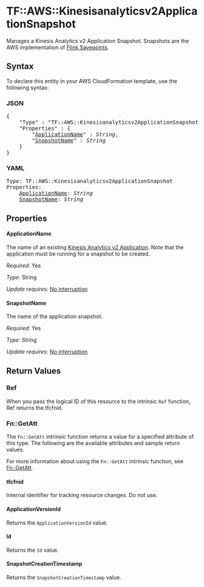 # TF::AWS::Kinesisanalyticsv2ApplicationSnapshot

Manages a Kinesis Analytics v2 Application Snapshot.
Snapshots are the AWS implementation of [Flink Savepoints](https://ci.apache.org/projects/flink/flink-docs-release-1.11/ops/state/savepoints.html).

## Syntax

To declare this entity in your AWS CloudFormation template, use the following syntax:

### JSON

<pre>
{
    "Type" : "TF::AWS::Kinesisanalyticsv2ApplicationSnapshot",
    "Properties" : {
        "<a href="#applicationname" title="ApplicationName">ApplicationName</a>" : <i>String</i>,
        "<a href="#snapshotname" title="SnapshotName">SnapshotName</a>" : <i>String</i>
    }
}
</pre>

### YAML

<pre>
Type: TF::AWS::Kinesisanalyticsv2ApplicationSnapshot
Properties:
    <a href="#applicationname" title="ApplicationName">ApplicationName</a>: <i>String</i>
    <a href="#snapshotname" title="SnapshotName">SnapshotName</a>: <i>String</i>
</pre>

## Properties

#### ApplicationName

The name of an existing  [Kinesis Analytics v2 Application](/docs/providers/aws/r/kinesisanalyticsv2_application.html). Note that the application must be running for a snapshot to be created.

_Required_: Yes

_Type_: String

_Update requires_: [No interruption](https://docs.aws.amazon.com/AWSCloudFormation/latest/UserGuide/using-cfn-updating-stacks-update-behaviors.html#update-no-interrupt)

#### SnapshotName

The name of the application snapshot.

_Required_: Yes

_Type_: String

_Update requires_: [No interruption](https://docs.aws.amazon.com/AWSCloudFormation/latest/UserGuide/using-cfn-updating-stacks-update-behaviors.html#update-no-interrupt)

## Return Values

### Ref

When you pass the logical ID of this resource to the intrinsic `Ref` function, Ref returns the tfcfnid.

### Fn::GetAtt

The `Fn::GetAtt` intrinsic function returns a value for a specified attribute of this type. The following are the available attributes and sample return values.

For more information about using the `Fn::GetAtt` intrinsic function, see [Fn::GetAtt](https://docs.aws.amazon.com/AWSCloudFormation/latest/UserGuide/intrinsic-function-reference-getatt.html).

#### tfcfnid

Internal identifier for tracking resource changes. Do not use.

#### ApplicationVersionId

Returns the <code>ApplicationVersionId</code> value.

#### Id

Returns the <code>Id</code> value.

#### SnapshotCreationTimestamp

Returns the <code>SnapshotCreationTimestamp</code> value.

